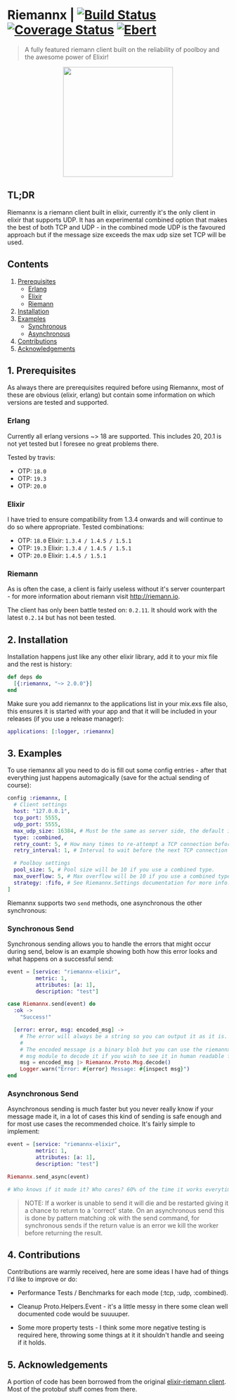 # Riemannx | [![Build Status](https://travis-ci.org/hazardfn/riemannx.svg?branch=master "Build Status")](http://travis-ci.org/hazardfn/riemannx) [![Coverage Status](https://coveralls.io/repos/github/hazardfn/riemannx/badge.svg?branch=master)](https://coveralls.io/github/hazardfn/riemannx?branch=master) [![Ebert](https://ebertapp.io/github/hazardfn/riemannx.svg)](https://ebertapp.io/github/hazardfn/riemannx)

> A fully featured riemann client built on the reliability of poolboy and the
> awesome power of Elixir!

<p align="center">
<img src="https://upload.wikimedia.org/wikipedia/commons/8/82/Georg_Friedrich_Bernhard_Riemann.jpeg" height="250" width="250">
</p>

## TL;DR

Riemannx is a riemann client built in elixir, currently it's the only client in elixir that supports UDP. It has an experimental combined option that makes the best of both TCP and UDP - in the combined mode UDP is the favoured approach but if the message size exceeds the max udp size set TCP will be used.

## Contents

1. [Prerequisites](#prerequisites)
    * [Erlang](#erlang)
    * [Elixir](#elixir)
    * [Riemann](#riemann)
2. [Installation](#installation)
3. [Examples](#examples)
    * [Synchronous](#sync)
    * [Asynchronous](#async)
4. [Contributions](#contribute)
5. [Acknowledgements](#ack)

## 1. Prerequisites<a name="prerequisites"></a>

As always there are prerequisites required before using Riemannx, most of these are obvious (elixir, erlang) but contain some information on which versions are tested and supported.

### Erlang<a name="erlang"></a>

Currently all erlang versions ~> 18 are supported. This includes 20, 20.1 is not yet tested but I foresee no great problems there.

Tested by travis:

* OTP: `18.0`
* OTP: `19.3`
* OTP: `20.0`

### Elixir<a name="elixir"></a>

I have tried to ensure compatibility from 1.3.4 onwards and will continue to do so where appropriate. Tested combinations:

* OTP: `18.0` Elixir: `1.3.4 / 1.4.5 / 1.5.1`
* OTP: `19.3` Elixir: `1.3.4 / 1.4.5 / 1.5.1`
* OTP: `20.0` Elixir: `1.4.5 / 1.5.1`

### Riemann<a name="riemann"></a>

As is often the case, a client is fairly useless without it's server counterpart - for more information about riemann visit http://riemann.io.

The client has only been battle tested on: `0.2.11`. It should work with the latest `0.2.14` but has not been tested.

## 2. Installation<a name="installation"></a>

Installation happens just like any other elixir library, add it to your mix file and the rest is history:

```elixir
def deps do
  [{:riemannx, "~> 2.0.0"}]
end
```

Make sure you add riemannx to the applications list in your mix.exs file also, this ensures it is started with your app and that it will be included in your releases (if you use a release manager):

```elixir
applications: [:logger, :riemannx]
```

## 3. Examples<a name="examples"></a>

To use riemannx all you need to do is fill out some config entries - after that everything just happens automagically (save for the actual sending of course):

```elixir
config :riemannx, [
  # Client settings
  host: "127.0.0.1",
  tcp_port: 5555,
  udp_port: 5555,
  max_udp_size: 16384, # Must be the same as server side, the default is riemann's default.
  type: :combined,
  retry_count: 5, # How many times to re-attempt a TCP connection before crashing.
  retry_interval: 1, # Interval to wait before the next TCP connection attempt.

  # Poolboy settings
  pool_size: 5, # Pool size will be 10 if you use a combined type.
  max_overflow: 5, # Max overflow will be 10 if you use a combined type.
  strategy: :fifo, # See Riemannx.Settings documentation for more info.
]
```

Riemannx supports two `send` methods, one asynchronous the other synchronous:

### Synchronous Send<a name="sync"></a>

Synchronous sending allows you to handle the errors that might occur during send, below is an example showing both how this error looks and what happens on a successful send:

```elixir
event = [service: "riemannx-elixir",
         metric: 1,
         attributes: [a: 1],
         description: "test"]

case Riemannx.send(event) do
  :ok ->
    "Success!"

  [error: error, msg: encoded_msg] ->
    # The error will always be a string so you can output it as it is.
    #
    # The encoded message is a binary blob but you can use the riemannx proto
    # msg module to decode it if you wish to see it in human readable form.
    msg = encoded_msg |> Riemannx.Proto.Msg.decode()
    Logger.warn("Error: #{error} Message: #{inspect msg}")
end
```

### Asynchronous Send<a name="async"></a>

Asynchronous sending is much faster but you never really know if your message made it, in a lot of cases this kind of sending is safe enough and for most use cases the recommended choice. It's fairly simple to implement:

```elixir
event = [service: "riemannx-elixir",
         metric: 1,
         attributes: [a: 1],
         description: "test"]

Riemannx.send_async(event)

# Who knows if it made it? Who cares? 60% of the time it works everytime!
```

> NOTE: If a worker is unable to send it will die and be restarted giving it a chance to return to a 'correct' state. On an asynchronous send this is done by pattern matching :ok with the send command, for synchronous sends if the return value is an error we kill the worker before returning the result.

## 4. Contributions<a name="contribute"></a>

Contributions are warmly received, here are some ideas I have had of things I'd like to improve or do:

  * Performance Tests / Benchmarks for each mode (:tcp, :udp, :combined).

  * Cleanup Proto.Helpers.Event - it's a little messy in there some clean well documented code would be suuuuper.

  * Some more property tests - I think some more negative testing is required here, throwing some things at it it shouldn't handle and seeing if it holds.

## 5. Acknowledgements<a name="ack"></a>

A portion of code has been borrowed from the original [elixir-riemann client](https://github.com/koudelka/elixir-riemann). Most of the protobuf stuff comes from there.
